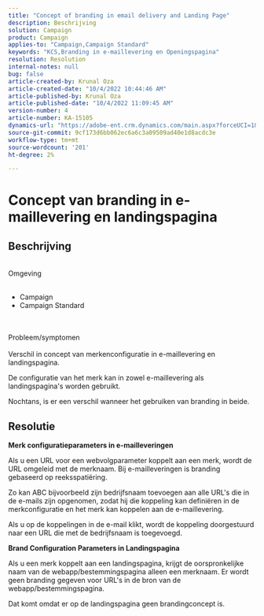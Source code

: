 ```yaml
---
title: "Concept of branding in email delivery and Landing Page"
description: Beschrijving
solution: Campaign
product: Campaign
applies-to: "Campaign,Campaign Standard"
keywords: "KCS,Branding in e-maillevering en Openingspagina"
resolution: Resolution
internal-notes: null
bug: false
article-created-by: Krunal Oza
article-created-date: "10/4/2022 10:44:46 AM"
article-published-by: Krunal Oza
article-published-date: "10/4/2022 11:09:45 AM"
version-number: 4
article-number: KA-15105
dynamics-url: "https://adobe-ent.crm.dynamics.com/main.aspx?forceUCI=1&pagetype=entityrecord&etn=knowledgearticle&id=f6dbd68a-d143-ed11-bba2-002248086735"
source-git-commit: 9cf173d6bb062ec6a6c3a09509ad40e1d8acdc3e
workflow-type: tm+mt
source-wordcount: '201'
ht-degree: 2%

---
```


# Concept van branding in e-maillevering en landingspagina

## Beschrijving

<br>Omgeving<br><br>
- Campaign
- Campaign Standard



<br><br>Probleem/symptomen<br><br>
Verschil in concept van merkenconfiguratie in e-maillevering en landingspagina.

De configuratie van het merk kan in zowel e-maillevering als landingspagina&#39;s worden gebruikt.

Nochtans, is er een verschil wanneer het gebruiken van branding in beide.






## Resolutie

<b>Merk configuratieparameters in e-mailleveringen</b>


Als u een URL voor een webvolgparameter koppelt aan een merk, wordt de URL omgeleid met de merknaam. Bij e-mailleveringen is branding gebaseerd op reeksspatiëring.

Zo kan ABC bijvoorbeeld zijn bedrijfsnaam toevoegen aan alle URL&#39;s die in de e-mails zijn opgenomen, zodat hij die koppeling kan definiëren in de merkconfiguratie en het merk kan koppelen aan de e-maillevering.

Als u op de koppelingen in de e-mail klikt, wordt de koppeling doorgestuurd naar een URL die met de bedrijfsnaam is toegevoegd.




<b>Brand Configuration Parameters in Landingspagina</b>


Als u een merk koppelt aan een landingspagina, krijgt de oorspronkelijke naam van de webapp/bestemmingspagina alleen een merknaam. Er wordt geen branding gegeven voor URL&#39;s in de bron van de webapp/bestemmingspagina.

Dat komt omdat er op de landingspagina geen brandingconcept is.
